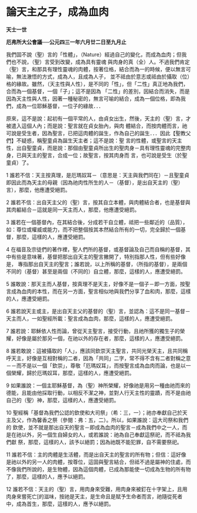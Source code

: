 # 論天主之子，成為血肉


**天士一世**

**厄弗所大公會議──公元四三一年六月廿二日至九月止**





我們固不說（聖）言的「性體」，（Nature）經過自己的變化，而成為血肉；但我們也不說，（聖）言受到改變，成為具有靈魂
與肉身的真（全）人。不過我們肯定（聖）言，和那具有理性靈魂的肉體，按著位格，結合而為一的時候，便以無言可喻，無法澈悟的方式，成為人，且成為人子，
並不祗由於意志或祗由於攝取（位）格的緣故。雖然，（天主性與人性），是不同的「性」，但「二性」真正地為我們，合而為一個基督，一個「子」；這不是因為
「二性」的差別，因結合而消失，而是因為天主性與人性，因著一種秘密的，無言可喻的結合，成為一個位格，即為我們，成為一位耶穌基督，一位子的綠故．．．

原來，這不是說：起初有一個平常的人，由貞女出生，然後，天主的（聖）言，才被遣入這個人內；而是說：聖言就在貞女胎內，與肉
體結合，而按肉體而言，祂可說是受生者，因為聖言，已把這肉體的誕生，作為自己的誕生．．．因此【聖教父們】不疑惑，稱聖童貞為誕生天主者；這不是說：聖
言的性體，或聖言的天主性，出自聖童貞，而是說：那個由聖童貞所出生的聖肉身－具有理性靈魂的完整肉身，已與天主的聖言，合成一位；故聖言，按其肉身而
言，也可說是受生（於聖童貞）了。

1 誰若不信：天主按真理，是厄瑪奴耳－（意思是：天主與我們同在）－且聖童貞即因此而為天主的母親（因為祂肉性所生的人－（基督），是出自天主的（聖）言），那麼，他應遭受絕罰。

2 誰若不信：出自天主父的（聖）言，按其自立本體，與肉體結合者，也是基督與其肉軀結合－這就是同一天主而人，那麼，他應遭受絕罰。

3 誰若在一個基督內，在其結合後，分成若干自立體，祗把一些鄰近的（品質），如：尊位或權威或能力，而不把整個按其本然結合所有的一切，完全歸於一個基督，那麼，這樣的人，應遭受絕罰。

4 
在福音及宗徒們的著作裡，聖人們所的基督，或基督論及自己而自稱的基督，其中有些是意味著，基督把那出自天主的聖言撇開了，特別指那人性，但有些好像是，
專指那出自天主的聖言；誰若說，以上所稱的基督，（所指的基督），是兩個不同的（基督）甚至是兩個（不同的）自立體，那麼，這樣的人，應遭受絕罰。

5 誰敢說：那天主而人基督，按真理不是天主，好像不是一個子－即一方面，按聖言成為血肉的本性，而在另一方面，聖言相似地與我們分享了血和肉，那麼，這樣的人，應遭受絕罰。

6 誰若說天主或主，是出自天主父的基督的（聖）言，並認為：這不是同一基督－天主而人，一如聖經所載：聖言成為血肉，那麼，這樣的人，應遭受絕罰。

7 誰若說：耶穌依人性而論，曾從天主聖言，接受行動，且祂所獲的獨生子的榮耀，好像是屬於那另一個，在祂以外的存在者，那麼，這樣的人，應遭受絕罰。

8 
誰若敢說：這被攝取的「人」，應該同欽崇天主聖言，共同光榮天主，且共同稱呼天主，好像是互相對稱的二者，因為「共同」二字，常不得不含有二者對稱之意
－－而不是以一個「欽崇」，尊敬「厄瑪奴耳」，而按聖言成為血肉而論，也是以一個榮耀，歸於厄瑪奴耳，那麼，這樣的人，應遭受絕罰。

9 如果誰說：一個主耶穌基督，為（聖）神所榮耀，好像祂是用另一種由祂而來的德能，且能由他採取行動，以相反不潔之神，並對人行天主性的靈蹟，而不是由祂自己的（聖）神，那麼，這樣的人，應遭受絕罰。

10 
聖經稱「基督為我們公認的欽使和大司祭」（希：三，一）；祂亦奉獻自己於天主及父，作為馨香之祭（參閱：弗：五，二）。所以，如果誰說：這大司祭和我們的
欽使，並不就是那出自天的聖言－即成為血肉的聖言－成為我們中之一人，而是在祂以外，另一個生自婦女的人，或若誰說：祂為自己奉獻這祭祀，而不祗為我們獻
祭，那麼，這樣的人，該予以絕罰；因為祂既不能犯罪，自不需要祭祀。

11 誰若不信：主的肉體是生活體，而是出自天主的聖言的所有物；但信：這好像是祂以外的另一人的肉體，按尊位，這固與聖言結合，但祗不過是屬神的住處，而不像我們所說的，是生物體，因為這個肉體，已成為那能使一切成為生物的所有物了，那麼，這樣的人，應予以絕罰。

12 誰若不信：天主的（聖）言，用肉身來受難，用肉身來被釘在十字架上，且用肉身來嘗死亡[的滋味，按祂是天主，是生命且是賦予生命者而言，祂隨從死者中，成為首生，那麼，這樣的人，應予以絕罰。

